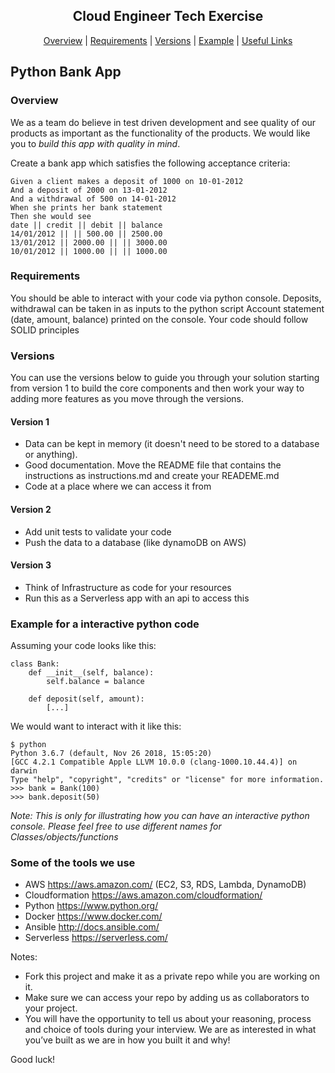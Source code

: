 <h2 align="center"> Cloud Engineer Tech Exercise </h2>
 <p align="center">  <a href='#overview'>Overview</a> |  <a href='#requirements'>Requirements</a>   |   <a href='#versions'>Versions</a> |   <a href='#example'>Example</a> |  <a href='#links'>Useful Links</a> 

## Python Bank App
### Overview <a name="overview"> </a>
We as a team do believe in test driven development and see quality of our products as important as the functionality of the products. We would like you to *build this app with quality in mind*.

Create a bank app which satisfies the following acceptance criteria:
```
Given a client makes a deposit of 1000 on 10-01-2012
And a deposit of 2000 on 13-01-2012
And a withdrawal of 500 on 14-01-2012
When she prints her bank statement
Then she would see
date || credit || debit || balance
14/01/2012 || || 500.00 || 2500.00
13/01/2012 || 2000.00 || || 3000.00
10/01/2012 || 1000.00 || || 1000.00
```

### Requirements <a name="requirements"> </a>
You should be able to interact with your code via python console.
Deposits, withdrawal can be taken in as inputs to the python script
Account statement (date, amount, balance) printed on the console.
Your code should follow SOLID principles 

### Versions <a name="versions"> </a>

You can use the versions below to guide you through your solution starting from version 1 to build the core components and then work your way to adding more features as you move through the versions.

#### Version 1 
- Data can be kept in memory (it doesn't need to be stored to a database or anything).
- Good documentation. Move the README file that contains the instructions as instructions.md and create your READEME.md
- Code at a place where we can access it from

#### Version 2
- Add unit tests to validate your code
- Push the data to a database (like dynamoDB on AWS)

#### Version 3
- Think of Infrastructure as code for your resources
- Run this as a Serverless app with an api to access this 

### Example for a interactive python code <a name="example"> </a>

Assuming your code looks like this:

```
class Bank:
    def __init__(self, balance):
        self.balance = balance

    def deposit(self, amount):
        [...]
```

We would want to interact with it like this:

```
$ python
Python 3.6.7 (default, Nov 26 2018, 15:05:20) 
[GCC 4.2.1 Compatible Apple LLVM 10.0.0 (clang-1000.10.44.4)] on darwin
Type "help", "copyright", "credits" or "license" for more information.
>>> bank = Bank(100)
>>> bank.deposit(50)
```

*Note: This is only for illustrating how you can have an interactive python console. Please feel free to use different names for Classes/objects/functions* 

### Some of the tools we use <a name="links"> </a>
- AWS https://aws.amazon.com/  (EC2, S3, RDS, Lambda, DynamoDB)
- Cloudformation https://aws.amazon.com/cloudformation/
- Python https://www.python.org/
- Docker https://www.docker.com/
- Ansible http://docs.ansible.com/
- Serverless https://serverless.com/

Notes: 
- Fork this project and make it as a private repo while you are working on it.
- Make sure we can access your repo by adding us as collaborators to your project. 
- You will have the opportunity to tell us about your reasoning, process and choice of tools during your interview. We are as interested in what you’ve built as we are in how you built it and why!

Good luck!
